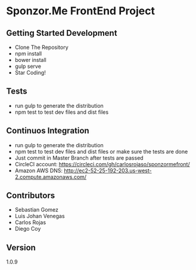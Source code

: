 # Sponzor.Me FrontEnd Project

## Getting Started Development

* Clone The Repository
* npm install
* bower install
* gulp serve
* Star Coding!

## Tests

* run gulp to generate the distribution
* npm test to test dev files and dist files

## Continuos Integration

* run gulp to generate the distribution
* npm test to test dev files and dist files or make sure the tests are done
* Just commit in Master Branch after tests are passed
* CircleCI account: https://circleci.com/gh/carlosrojaso/sponzormefront/
* Amazon AWS DNS: http://ec2-52-25-192-203.us-west-2.compute.amazonaws.com/

## Contributors

* Sebastian Gomez
* Luis Johan Venegas
* Carlos Rojas
* Diego Coy

## Version

1.0.9
